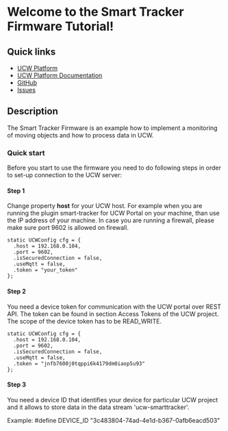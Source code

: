 # Welcome to the Smart Tracker Firmware Tutorial!

## Quick links

* [UCW Platform][1]
* [UCW Platform Documentation][2]
* [GitHub][3]
* [Issues][4]

## Description

The Smart Tracker Firmware is an example how to implement a monitoring of moving objects and how to process data in UCW.

### Quick start

Before you start to use the firmware you need to do following steps in order to set-up connection to the UCW server:


#### Step 1

Change property <b>host</b> for your UCW host. For example when you are running the plugin smart-tracker for UCW Portal 
on your machine, than use the IP address of your machine. In case you are running a firewall, please make sure port 
9602 is allowed on firewall.

```
static UCWConfig cfg = {
  .host = 192.168.0.104,
  .port = 9602,
  .isSecuredConnection = false,
  .useMqtt = false,
  .token = "your_token"
};
```

#### Step 2

You need a device token for communication with the UCW portal over REST API. The token can be found in section 
Access Tokens of the UCW project. The scope of the device token has to be READ_WRITE.

```
static UCWConfig cfg = {
  .host = 192.168.0.104,
  .port = 9602,
  .isSecuredConnection = false,
  .useMqtt = false,
  .token = "jnfb7600j0tqppi6k4179dm0iaop5u93"
};
```

#### Step 3

You need a device ID that identifies your device for particular UCW project and it allows to store data in 
the data stream 'ucw-smarttracker'.

Example: #define DEVICE_ID   "3c483804-74ad-4e1d-b367-0afb6eacd503"

[1]: https://unitycloudware.com
[2]: https://docs.unitycloudware.com
[3]: https://github.com/unitycloudware
[4]: https://jira.unitycloudware.com/browse/UCW